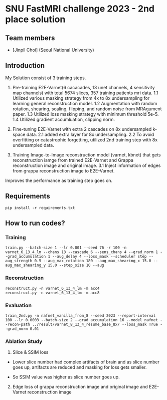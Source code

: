 # SNU FastMRI challenge 2023 - 2nd place solution  

## Team members 
- [Jinpil Choi] (Seoul National University)

## Introduction
My Solution consist of 3 training steps.

1. Pre-training E2E-Varnet(6 cacacades, 13 unet channels, 4 sensitivity map channels) with total 5674 slices, 357 training patients mri data.
1.1 Utilized various masking strategy from 4x to 8x undersampling for learning general reconstruction model.
1.2 Augmentation with random rotation, shearing, scaling, flipping, and random noise from MRAgument paper.
1.3 Utilized loss masking strategy with minimum threshold 5e-5.
1.4 Utilized gradient accumluation, clipping norm.
  
2. Fine-tuning E2E-Varnet with extra 2 cascades on 8x undersampled k-space data.
2.1 added extra layer for 8x undersampling.
2.2 To avoid overfitting or catastrophic forgetting, utilized 2nd training step with 8x undersampled data.

3. Training Image-to-Image reconstruction model (varnet, kbnet) that gets reconstruction iamge from trained E2E-Varnet and Grappa reconstruction image and original image.
3.1 Inject information of edges from grappa reconstruction image to E2E-Varnet.


Improves the performance as training step goes on.

## Requirements 
```
pip install -r requirements.txt 
```

## How to run codes? 

### Training 
```
train.py --batch-size 1 --lr 0.001 --seed 76 -r 100 -n varnet_6_13_4_lm --chans 13 --cascade 6 --sens_chans 4 --grad_norm 1 --grad_accumulation 1 --aug_delay 4 --loss_mask --scheduler step --aug_strength 0.5 --aug_max_rotation 180 --aug_max_shearing_x 15.0 --aug_max_shearing_y 15.0 --step_size 10 --aug
```

### Reconstruction 
```
reconstruct.py -n varnet_6_13_4_lm -m acc4 
reconstruct.py -n varnet_6_13_4_lm -m acc8
```

### Evaluation
```
train_2nd.py -n nafnet_vanilla_from_8 --seed 2023 --report-interval 100 --lr 0.0003 --batch-size 2 --grad_accumulation 16 --model nafnet --recon-path ../result/varnet_8_13_4_resume_base_8x/ --loss_mask True --grad_norm 0.01
```

### Ablation Study

1. Slice & SSIM loss

- Lower slice number had complex artifacts of brain and as slice number goes up, artifacts are reduced and masking for loss gets smaller.

- So SSIM value was higher as slice number goes up.

2. Edge loss of grappa reconstruction image and original image and E2E-Varnet reconstruction image 
